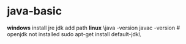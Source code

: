 # java-basic
**windows**
install jre jdk
add path
**linux**
\java -version
javac -version # openjdk not installed
sudo apt-get install default-jdk\
